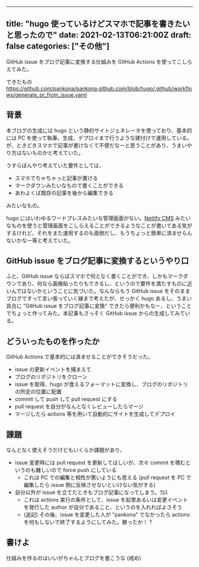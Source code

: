
---
title: "hugo 使っているけどスマホで記事を書きたいと思ったので"
date: 2021-02-13T06:21:00Z
draft: false
categories: ["その他"]
---
           
GitHub issue をブログ記事に変換する仕組みを GitHub Actions を使ってこしらえてみた。

<!--more-->

できたもの https://github.com/pankona/pankona.github.com/blob/hugo/.github/workflows/generate_pr_from_issue.yaml

## 背景

本ブログの生成には hugo という静的サイトジェネレータを使っており、基本的には PC を使って執筆、生成、デプロイまで行うような建付けで運用している。が、ときどきスマホで記事が書けなくて不便だなーと思うことがあり、うまいやり方はないものかと考えていた。

うすらぼんやり考えていた要件としては、
- スマホでちゃちゃっと記事が書ける
- マークダウンみたいなもので書くことができる
- あわよくば既存の記事を後から編集できる

みたいなもの。

hugo にはいわゆるワードプレスみたいな管理画面がない。[Netlify CMS](https://www.netlifycms.org) みたいなものを使うと管理画面をこしらえることができるようなことが書いてある気がするけれど、それをまた運用するのも面倒だし、もうちょっと簡単に済ませらんないかなー等と考えていた。

## GitHub issue をブログ記事に変換するというやり口

ふと、GitHub issue ならばスマホで何となく書くことができ、しかもマークダウンであり、何なら画像貼ったりもできるし、というので要件を満たすものに近いんではないかということに気づいた。なんならもう GitHub issue をそのままブログですって言い張っていく線まで考えたが、せっかく hugo あるし、うまい具合に "GitHub issue をブログ記事に変換" できたら便利かもなー、ということでちょっと作ってみた。本記事もさっそく GitHub issue からの生成してみている。

## どういったものを作ったか

GitHub Actions で基本的には済ませることができそうだった。
- issue の更新イベントを捕まえて
- ブログのリポジトリをクローン
- issue を取得、hugo が食えるフォーマットに変換し、ブログのリポジトリの所定の位置に配置
- commit して push して pull request にする
- pull request を自分がなんとなくレビューしたらマージ
- マージしたら actions 等を用いて自動的にサイトを生成してデプロイ

## 課題

なんとなく使えそうだけどもいくらか課題があり、
- issue 変更時には pull request を更新してほしいが、次々 commit を積むというのも難しいので force push にしている
  - これは PC での編集と相性が悪いようにも思える (pull request を PC で編集したら issue 側に反映させないといけない気がする)
- 自分以外が issue を立てたときもブログ記事になってしまう。ﾜﾛｽ
  - これは actions 実行の条件として、issue を起票あるいは変更イベントを発行した author が自分であること、というのを入れればよさそう
  - (追記) その後、issue を変更した人が "pankona" でなかったら actions を何もしないで終了するようにしてみた。勝ったか！？

## 書けよ

仕組みを作るのはいいがちゃんとブログを書こうな (戒め)

